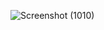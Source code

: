 ![Screenshot (1010)](https://github.com/user-attachments/assets/ef01541a-e4b9-47fa-a17a-28dee57633f1)
